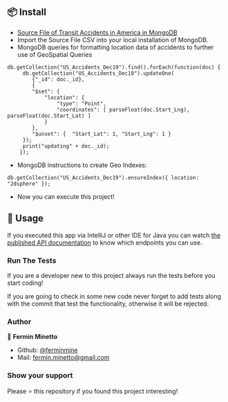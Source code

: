 ## 📦 Install

- [Source File of Transit Accidents in America in MongoDB](https://www.dropbox.com/s/bjqugthjmkh9krt/199387_896000_compressed_US_Accidents_Dec19.csv.zip?dl=0)
- Import the Source File CSV into your local installation of MongoDB.
- MongoDB queries for formatting location data of accidents to further use of GeoSpatial Queries
```
db.getCollection("US_Accidents_Dec19").find().forEach(function(doc) {
     db.getCollection("US_Accidents_Dec19").updateOne(
        {"_id": doc._id},
        {
        "$set": {
            "location": {
                "type": "Point",
                "coordinates": [ parseFloat(doc.Start_Lng), parseFloat(doc.Start_Lat) ]
            }
        },
        "$unset": {  "Start_Lat": 1, "Start_Lng": 1 } 
     });
     print("updating" + doc._id);
    });
```
- MongoDB instructions to create Geo Indexes:
```
db.getCollection("US_Accidents_Dec19").ensureIndex({ location: "2dsphere" });
```
- Now you can execute this project!

## 🚀 Usage

If you executed this app via IntelliJ or other IDE for Java you can watch [the published API documentation](https://documenter.getpostman.com/view/3340704/TVYDdyt9) to know which endpoints you can use.

### Run The Tests
If you are a developer new to this project always run the tests before you start coding!

If you are going to check in some new code never forget to add tests along with the commit that test the functionality, otherwise it will be rejected.

### Author

👤 **Fermin Minetto**
- Github: [@ferminmine](https://github.com/ferminmine)
- Mail: [fermin.minetto@gmail.com](fermin.minetto@gmail.com)

### Show your support

Please ⭐️ this repository if you found this project interesting!